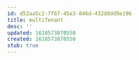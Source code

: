 ```yaml
---
id: d52aa5c2-7f67-45e3-846d-432dddd9e196
title: multiTenant
desc: ''
updated: 1618573870550
created: 1618573870550
stub: true
---
```


